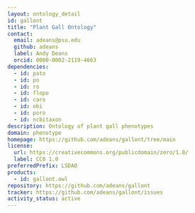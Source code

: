 ```yaml
---
layout: ontology_detail
id: gallont
title: "Plant Gall Ontology"
contact:
  email: adeans@psu.edu
  github: adeans
  label: Andy Deans
  orcid: 0000-0002-2119-4663
dependencies:
  - id: pato
  - id: po
  - id: ro
  - id: flopo
  - id: caro
  - id: obi
  - id: poro
  - id: ncbitaxon
description: Ontology of plant gall phenotypes
domain: phenotype
homepage: https://github.com/adeans/gallont/tree/main
license:
  url: https://creativecommons.org/publicdomain/zero/1.0/
  label: CC0 1.0
preferredPrefix: LSDAO
products:
  - id: gallont.owl
repository: https://github.com/adeans/gallont
tracker: https://github.com/adeans/gallont/issues
activity_status: active
---
```

